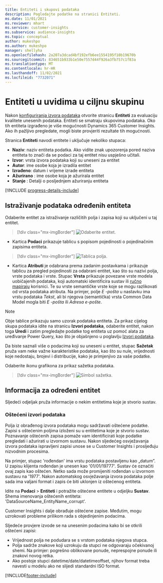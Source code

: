 ```yaml
---
title: Entiteti i skupovi podataka
description: Pogledajte podatke na stranici Entiteti.
ms.date: 11/01/2021
ms.reviewer: mhart
ms.service: customer-insights
ms.subservice: audience-insights
ms.topic: conceptual
author: mukeshpo
ms.author: mukeshpo
manager: shellyha
ms.openlocfilehash: 2a207a3dcad4bf192efb6ee1554195f10b19670b
ms.sourcegitcommit: 834651b933b1e50e7557d44f926a3fb757c1f83a
ms.translationtype: MT
ms.contentlocale: hr-HR
ms.lasthandoff: 11/02/2021
ms.locfileid: "7732071"
---
```

# <a name="entities-in-audience-insights"></a>Entiteti u uvidima u ciljnu skupinu

Nakon [konfiguriranja izvora podataka](data-sources.md) otvorite stranicu **Entiteti** za evaluaciju kvalitete unesenih podataka. Entiteti se smatraju skupovima podataka. Oko tih entiteta izgrađeno je više mogućnosti Dynamics 365 Customer Insights. Ako ih pažljivo pregledate, mogli biste provjeriti rezultate tih mogućnosti.

Stranica **Entiteti** navodi entitete i uključuje nekoliko stupaca:

- **Naziv**: naziv entiteta podatka. Ako vidite znak upozorenja pored naziva entiteta to znači da se podaci za taj entitet nisu uspješno učitali.
- **Izvor**: vrsta izvora podataka koji su uneseni za entitet
- **Autor**: ime osobe koja je izradila entitet
- **Izrađeno**: datum i vrijeme izrade entiteta
- **Ažurirano** : ime osobe koja je ažurirala entitet
- **Stanje** : Detalji o posljednjem ažuriranju entiteta

[!INCLUDE [progress-details-include](../includes/progress-details-pane.md)]

## <a name="explore-a-specific-entitys-data"></a>Istraživanje podataka određenih entiteta

Odaberite entitet za istraživanje različitih polja i zapisa koji su uključeni u taj entitet.

> [!div class="mx-imgBorder"]
> ![Odaberite entitet.](media/data-manager-entities-data.png "Odabir entiteta")

- Kartica **Podaci** prikazuje tablicu s popisom pojedinosti o pojedinačnim zapisima entiteta.

> [!div class="mx-imgBorder"]
> ![Tablica polja.](media/data-manager-entities-fields.PNG "Tablica polja")

- Kartica **Atributi** je odabrana prema zadanim postavkama i prikazuje tablicu za pregled pojedinosti za odabrani entitet, kao što su nazivi polja, vrste podataka i vrste. Stupac **Vrsta** prikazuje povezane vrste modela uobičajenih podataka, koji automatski identificira sustav ili [ručno mapiraju](map-entities.md) korisnici. Te su vrste semantičke vrste koje se mogu razlikovati od vrsta podataka atributa. Na primjer, polje *E -pošta* u nastavku ima vrstu podataka *Tekst*, ali bi njegova (semantička) vrsta Common Data Model mogla biti *E -pošta* ili *Adresa e-pošte*.

> [!NOTE]
> Obje tablice prikazuju samo uzorak podataka entiteta. Za prikaz cijelog skupa podataka idite na stranicu **Izvori podataka**, odaberite entitet, nakon toga **Uredi** i zatim pregledajte podatke tog entiteta uz pomoć alata za uređivanje Power Query, kao što je objašnjeno u poglavlju [Izvori podataka](data-sources.md).

Da biste saznali više o podacima koji su uneseni u entitet, stupac **Sažetak** pruža vam neke važne karakteristike podataka, kao što su nule, vrijednosti koje nedostaju, brojevi i distribucije, kako je primjenjivo za vaše podatke.

Odaberite ikonu grafikona za prikaz sažetka podataka.

> [!div class="mx-imgBorder"]
> ![Simbol sažetka.](media/data-manager-entities-summary.png "Tablica sažetka podataka")

## <a name="entity-specific-information"></a>Informacija za određeni entitet

Sljedeći odjeljak pruža informacije o nekim entitetima koje je stvorio sustav.

### <a name="corrupted-data-sources"></a>Oštećeni izvori podataka

Polja iz obrađenog izvora podataka mogu sadržavati oštećene podatke. Zapisi s oštećenim poljima izloženi su u entitetima koje je stvorio sustav. Poznavanje oštećenih zapisa pomaže vam identificirati koje podatke pregledati i ažurirati u izvornom sustavu. Nakon sljedećeg osvježavanja izvora podataka ispravljeni zapisi unose se u Customer Insights i prosljeđuju nizvodnim procesima. 

Na primjer, stupac 'rođendan' ima vrstu podataka postavljenu kao „datum”. U zapisu klijenta rođendan je unesen kao '01/01/19777'. Sustav će označiti ovaj zapis kao oštećen. Netko sada može promijeniti rođendan u izvornom sustavu na '1977'. Nakon automatskog osvježavanja izvora podataka polje sada ima valjani format i zapis će biti uklonjen iz oštećenog entiteta. 

Idite na **Podaci** > **Entiteti** i potražite oštećene entitete u odjeljku **Sustav**. Shema imenovanja oštećenih entiteta: 'DataSourceName_EntityName_corrupt'.

Customer Insights i dalje obrađuje oštećene zapise. Međutim, mogu uzrokovati probleme prilikom rada s objedinjenim podacima.

Sljedeće provjere izvode se na unesenim podacima kako bi se otkrili oštećeni zapisi: 

- Vrijednost polja ne podudara se s vrstom podataka njegova stupca.
- Polja sadrže znakove koji uzrokuju da stupci ne odgovaraju očekivanoj shemi. Na primjer: pogrešno oblikovane ponude, neprespojne ponude ili znakovi novog retka.
- Ako postoje stupci datetime/date/datetimeoffset, njihov format treba navesti u modelu ako ne slijedi standardni ISO format.



[!INCLUDE[footer-include](../includes/footer-banner.md)]
